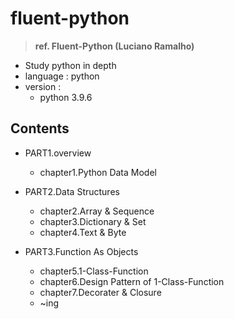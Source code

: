  # fluent-python

> **ref. Fluent-Python (Luciano Ramalho)**

- Study python in depth
- language : python
- version : <br>
    - python 3.9.6 

## Contents
- PART1.overview
    - chapter1.Python Data Model

- PART2.Data Structures
    - chapter2.Array & Sequence
    - chapter3.Dictionary & Set
    - chapter4.Text & Byte

- PART3.Function As Objects
    - chapter5.1-Class-Function
    - chapter6.Design Pattern of 1-Class-Function
    - chapter7.Decorater & Closure 
    - ~ing

